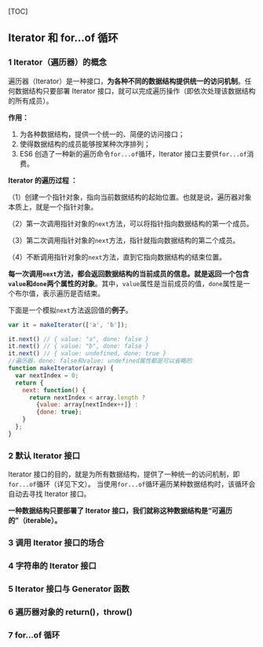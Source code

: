 [TOC]

## Iterator 和 for...of 循环

### 1 Iterator（遍历器）的概念

遍历器（Iterator）是一种接口，**为各种不同的数据结构提供统一的访问机制**。任何数据结构只要部署 Iterator 接口，就可以完成遍历操作（即依次处理该数据结构的所有成员）。 

**作用：**

1. 为各种数据结构，提供一个统一的、简便的访问接口； 
2. 使得数据结构的成员能够按某种次序排列； 
3. ES6 创造了一种新的遍历命令`for...of`循环，Iterator 接口主要供`for...of`消费。 

**Iterator 的遍历过程 ：**

（1）创建一个指针对象，指向当前数据结构的起始位置。也就是说，遍历器对象本质上，就是一个指针对象。

（2）第一次调用指针对象的`next`方法，可以将指针指向数据结构的第一个成员。

（3）第二次调用指针对象的`next`方法，指针就指向数据结构的第二个成员。

（4）不断调用指针对象的`next`方法，直到它指向数据结构的结束位置。

**每一次调用`next`方法，都会返回数据结构的当前成员的信息。**就是返回一个**包含`value`和`done`两个属性的对象**。其中，`value`属性是当前成员的值，`done`属性是一个布尔值，表示遍历是否结束。 

下面是一个模拟`next`方法返回值的**例子**。 

```JavaScript
var it = makeIterator(['a', 'b']);

it.next() // { value: "a", done: false }
it.next() // { value: "b", done: false }
it.next() // { value: undefined, done: true }
//遍历器，done: false和value: undefined属性都是可以省略的
function makeIterator(array) {
  var nextIndex = 0;
  return {
    next: function() {
      return nextIndex < array.length ?
        {value: array[nextIndex++]} :
        {done: true};
    }
  };
}
```



### 2 默认 Iterator 接口

Iterator 接口的目的，就是为所有数据结构，提供了一种统一的访问机制，即`for...of`循环（详见下文）。 当使用`for...of`循环遍历某种数据结构时，该循环会自动去寻找 Iterator 接口。 

**一种数据结构只要部署了 Iterator 接口，我们就称这种数据结构是“可遍历的”（iterable）。** 



### 3 调用 Iterator 接口的场合

### 4 字符串的 Iterator 接口

### 5 Iterator 接口与 Generator 函数

### 6 遍历器对象的 return()，throw()

### 7 for...of 循环